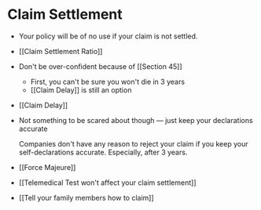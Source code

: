 # Claim Settlement

- Your policy will be of no use if your claim is not settled.
- [[Claim Settlement Ratio]]
- Don't be over-confident because of [[Section 45]]
  - First, you can't be sure you won't die in 3 years
  - [[Claim Delay]] is still an option
- [[Claim Delay]]
- Not something to be scared about though — just keep your declarations accurate

    Companies don't have any reason to reject your claim if you keep your self-declarations accurate. Especially, after 3 years.

- [[Force Majeure]]
- [[Telemedical Test won't affect your claim settlement]]
- [[Tell your family members how to claim]]
